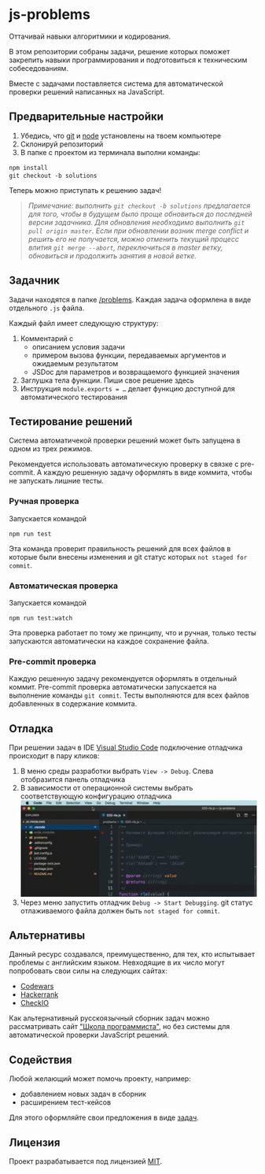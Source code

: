 # js-problems

Оттачивай навыки алгоритмики и кодирования.

В этом репозитории собраны задачи, решение которых поможет закрепить навыки программирования и подготовиться к техническим собеседованиям.

Вместе с задачами поставляется система для автоматической проверки решений написанных на JavaScript.

## Предварительные настройки

1. Убедись, что [git](https://git-scm.com/downloads) и [node](https://nodejs.org/en/download/) установлены на твоем компьютере
2. Склонируй репозиторий
3. В папке с проектом из терминала выполни команды:

```
npm install
git checkout -b solutions
```

Теперь можно приступать к решению задач!

> _Примечание: выполнить `git checkout -b solutions` предлагается для того, чтобы в будущем было проще обновиться до последней версии задачника. Для обновления необходимо выполнить `git pull origin master`. Если при обновлении возник merge conflict и решить его не получается, можно отменить текущий процесс влития `git merge --abort`, переключиться в master ветку, обновиться и продолжить занятия в новой ветке._

## Задачник

Задачи находятся в папке [/problems](/problems). Каждая задача оформлена в виде отдельного `.js` файла.

Каждый файл имеет следующую структуру:

1. Комментарий с
    - описанием условия задачи
    - примером вызова функции, передаваемых аргументов и ожидаемым результатом
    - JSDoc для параметров и возвращаемого функцией значения
2. Заглушка тела функции. Пиши свое решение здесь
3. Инструкция `module.exports = …` делает функцию доступной для автоматического тестирования

## Тестирование решений

Система автоматичекой проверки решений может быть запущена в одном из трех режимов.

Рекомендуется использовать автоматическую проверку в связке с pre-commit. А каждую решенную задачу оформлять в виде коммита, чтобы не запускать лишние тесты.

### Ручная проверка

Запускается командой

```
npm run test
```

Эта команда проверит правильность решений для всех файлов в которые были внесены изменения и git статус которых `not staged for commit`.

### Автоматическая проверка

Запускается командой

```
npm run test:watch
```

Эта проверка работает по тому же принципу, что и ручная, только тесты запускаются автоматически на каждое сохранение файла.

### Pre-commit проверка

Каждую решенную задачу рекомендуется оформлять в отдельный коммит. Pre-commit проверка автоматически запускается на выполнение команды `git commit`. Тесты выполняются для всех файлов добавленных в содержание коммита.

## Отладка

При решении задач в IDE [Visual Studio Code](https://code.visualstudio.com/Download) подключение отладчика происходит в пару кликов:

1. В меню среды разработки выбрать `View -> Debug`. Слева отобразится панель отладчика
2. В зависимости от операционной системы выбрать соответствующую конфигурацию отладчика ![Демонстрация выбора конфигурации отладчика](/static/configure-debug.gif)
3. Через меню запустить отладчик `Debug -> Start Debugging`. git статус отлаживаемого файла должен быть `not staged for commit`.

## Альтернативы

Данный ресурс создавался, преимущественно, для тех, кто испытывает проблемы с английским языком. Невходящие в их число могут попробовать свои силы на следующих сайтах:

-   [Codewars](https://www.codewars.com/?language=javascript)
-   [Hackerrank](https://www.hackerrank.com/dashboard)
-   [CheckIO](https://js.checkio.org/)

Как альтернативный русскоязычный сборник задач можно рассматривать сайт ["Школа программиста"](http://acmp.ru/), но без системы для автоматической проверки JavaScript решений.

## Содействия

Любой желающий может помочь проекту, например:

-   добавлением новых задач в сборник
-   расширением тест-кейсов

Для этого оформляйте свои предложения в виде [задач](https://github.com/mbelsky/js-problems/issues/new).

## Лицензия

Проект разрабатывается под лицензией [MIT](LICENSE).
